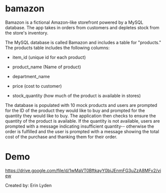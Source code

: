 # bamazon

Bamazon is a fictional Amazon-like storefront powered by a MySQL database. The app takes in orders from customers and depletes stock from the store's inventory.

The MySQL database is called Bamazon and includes a table for "products." The products table includes the following columns:

   * item_id (unique id for each product)

   * product_name (Name of product)

   * department_name

   * price (cost to customer)

   * stock_quantity (how much of the product is available in stores)

The database is populated with 10 mock products and users are prompted for the ID of the product they would like to buy and prompted for the quantity they would like to buy. The application then checks to ensure the quantity of the product is available. If the quantity is not available, users are prompted with a message indicating insufficient quantity-- otherwise the order is fulfilled and the user is prompted with a message showing the total cost of the purchase and thanking them for their order. 

# Demo

https://drive.google.com/file/d/1wMaVT0BftkayY0biJEnmFG3uZzA8MFv2/view

Created by: Erin Lyden 
